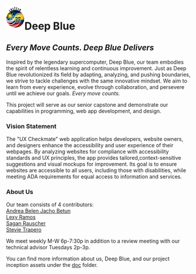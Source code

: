 # <img src="doc/images/logo.png" alt="Deep Blue Logo" width="50">**Deep Blue**
## *Every Move Counts. Deep Blue Delivers*

Inspired by the legendary supercomputer, Deep Blue, our team embodies the spirit of relentless learning and continuous improvement. Just as Deep Blue revolutionized its field by adapting, analyzing, and pushing boundaries, we strive to tackle challenges with the same innovative mindset. We aim to learn from every experience, evolve through collaboration, and persevere until we achieve our goals. *Every move counts.*

This project will serve as our senior capstone and demonstrate our capabilities in programming, web app development, and design. 

### Vision Statement

The "UX Checkmate" web application helps developers, website owners, and designers enhance the accessibility and user experience of their webpages. By analyzing websites
for compliance with accessibility standards and UX principles, the app provides tailored,context-sensitive suggestions and visual mockups for improvement. Its goal is to ensure 
websites are accessible to all users, including those with disabilities, while meeting ADA requirements for equal access to information and services.



### About Us
Our team consists of 4 contributors:  
[Andrea Belen Jacho Betun](doc/team-resumes/Andrea-Belen-Jacho-Betun.pdf)  
[Lexy Ramos](doc/team-resumes/Lexy-Ramos.pdf)  
[Sagan Rauscher](doc/team-resumes/Sagan-Rauscher.pdf)  
[Stevie Trapero](doc/team-resumes/Stevie-Trapero.pdf)  

We meet weekly M-W 6p-7:30p in addition to a review meeting with our technical advisor Tuesdays 2p-3p.

You can find more information about us, Deep Blue, and our project inception assets under the [doc](doc) folder. 
